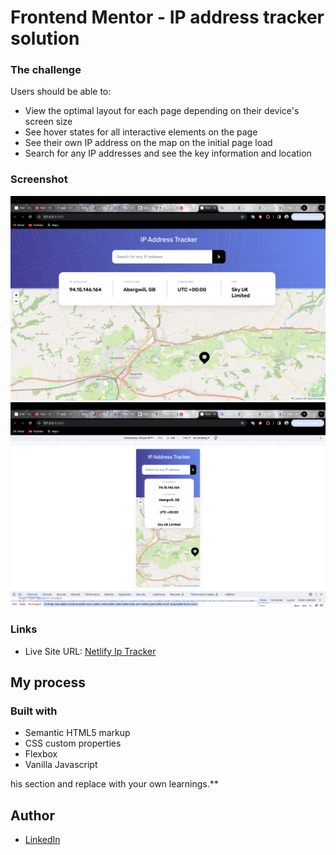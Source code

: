 # Frontend Mentor - IP address tracker solution

### The challenge

Users should be able to:

- View the optimal layout for each page depending on their device's screen size
- See hover states for all interactive elements on the page
- See their own IP address on the map on the initial page load
- Search for any IP addresses and see the key information and location

### Screenshot

![Desktop Version](images/desktop-version.png)
![Mobile Version](images/mobile-version.png)

### Links

- Live Site URL: [Netlify Ip Tracker](https://maks-ip-tracker.netlify.app/)

## My process

### Built with

- Semantic HTML5 markup
- CSS custom properties
- Flexbox
- Vanilla Javascript

his section and replace with your own learnings.\*\*

## Author

- [LinkedIn](https://www.linkedin.com/in/maksym-kostiuk-261958297/)
